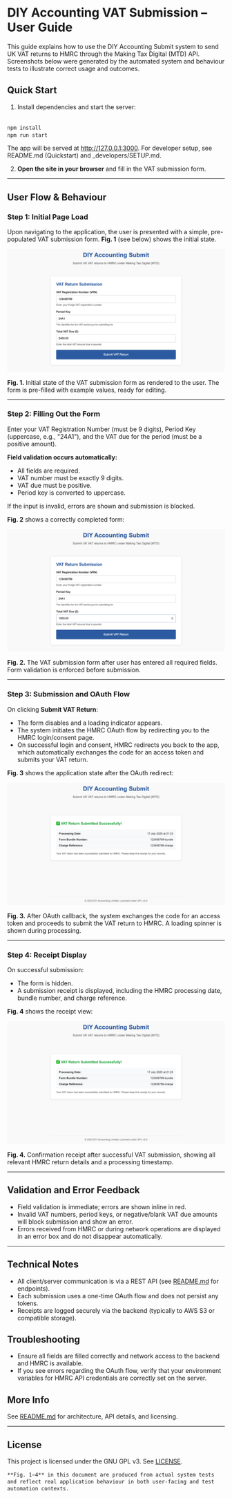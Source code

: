 # DIY Accounting VAT Submission – User Guide

This guide explains how to use the DIY Accounting Submit system to send UK VAT returns to HMRC through the Making Tax Digital (MTD) API. Screenshots below were generated by the automated system and behaviour tests to illustrate correct usage and outcomes. 

## Quick Start

1. Install dependencies and start the server:
```bash

npm install
npm run start
```

The app will be served at http://127.0.0.1:3000. For developer setup, see README.md (Quickstart) and _developers/SETUP.md.

2. **Open the site in your browser** and fill in the VAT submission form.

---

## User Flow & Behaviour

### Step 1: Initial Page Load

Upon navigating to the application, the user is presented with a simple, pre-populated VAT submission form.
**Fig. 1** (see below) shows the initial state.

![Fig. 1: Initial VAT Submission Form](../web/public/docs/behaviour-initial_2025-07-17_20-23-31.png)

<figcaption><b>Fig. 1.</b> Initial state of the VAT submission form as rendered to the user. The form is pre-filled with example values, ready for editing.</figcaption>

---

### Step 2: Filling Out the Form

Enter your VAT Registration Number (must be 9 digits), Period Key (uppercase, e.g., "24A1"), and the VAT due for the period (must be a positive amount).

**Field validation occurs automatically:**

* All fields are required.
* VAT number must be exactly 9 digits.
* VAT due must be positive.
* Period key is converted to uppercase.

If the input is invalid, errors are shown and submission is blocked.

**Fig. 2** shows a correctly completed form:

![Fig. 2: Completed VAT Form](../web/public/docs/behaviour-form-filled_2025-07-17_20-23-31.png)

<figcaption><b>Fig. 2.</b> The VAT submission form after user has entered all required fields. Form validation is enforced before submission.</figcaption>

---

### Step 3: Submission and OAuth Flow

On clicking **Submit VAT Return**:

* The form disables and a loading indicator appears.
* The system initiates the HMRC OAuth flow by redirecting you to the HMRC login/consent page.
* On successful login and consent, HMRC redirects you back to the app, which automatically exchanges the code for an access token and submits your VAT return.

**Fig. 3** shows the application state after the OAuth redirect:

![Fig. 3: After OAuth Callback](../web/public/docs/behaviour-after-oauth_2025-07-17_20-23-31.png)

<figcaption><b>Fig. 3.</b> After OAuth callback, the system exchanges the code for an access token and proceeds to submit the VAT return to HMRC. A loading spinner is shown during processing.</figcaption>

---

### Step 4: Receipt Display

On successful submission:

* The form is hidden.
* A submission receipt is displayed, including the HMRC processing date, bundle number, and charge reference.

**Fig. 4** shows the receipt view:

![Fig. 4: Submission Receipt](../web/public/docs/behaviour-receipt_2025-07-17_20-23-31.png)

<figcaption><b>Fig. 4.</b> Confirmation receipt after successful VAT submission, showing all relevant HMRC return details and a processing timestamp.</figcaption>

---

## Validation and Error Feedback

* Field validation is immediate; errors are shown inline in red.
* Invalid VAT numbers, period keys, or negative/blank VAT due amounts will block submission and show an error.
* Errors received from HMRC or during network operations are displayed in an error box and do not disappear automatically.

---

## Technical Notes

* All client/server communication is via a REST API (see [README.md](../README.md) for endpoints).
* Each submission uses a one-time OAuth flow and does not persist any tokens.
* Receipts are logged securely via the backend (typically to AWS S3 or compatible storage).

## Troubleshooting

* Ensure all fields are filled correctly and network access to the backend and HMRC is available.
* If you see errors regarding the OAuth flow, verify that your environment variables for HMRC API credentials are correctly set on the server.

## More Info

See [README.md](../README.md) for architecture, API details, and licensing.

---

## License

This project is licensed under the GNU GPL v3. See [LICENSE](../LICENSE).

```
**Fig. 1–4** in this document are produced from actual system tests and reflect real application behaviour in both user-facing and test automation contexts.
```

```
```

